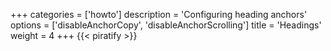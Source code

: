 +++
categories = ['howto']
description = 'Configuring heading anchors'
options = ['disableAnchorCopy', 'disableAnchorScrolling']
title = 'Headings'
weight = 4
+++
{{< piratify >}}